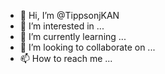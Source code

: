 - 👋 Hi, I’m @TippsonjKAN
- 👀 I’m interested in ...
- 🌱 I’m currently learning ...
- 💞️ I’m looking to collaborate on ...
- 📫 How to reach me ...

<!---
TippsonjKAN/TippsonjKAN is a ✨ special ✨ repository because its `README.md` (this file) appears on your GitHub profile.
You can click the Preview link to take a look at your changes.
--->
